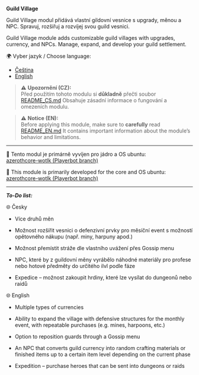 **Guild Village**

Guild Village modul přidává vlastní gildovní vesnice s upgrady, měnou a NPC. Spravuj, rozšiřuj a rozvíjej svou guild vesnici.
 
Guild Village module adds customizable guild villages with upgrades, currency, and NPCs. Manage, expand, and develop your guild settlement.

🌍 Vyber jazyk / Choose language:
- [Čeština](https://github.com/BeardBear33/mod-guild-village/blob/main/README_CS.md)
- [English](https://github.com/BeardBear33/mod-guild-village/blob/main/README_EN.md)

> ⚠️ **Upozornění (CZ):**  
> Před použitím tohoto modulu si **důkladně** přečti soubor [README_CS.md](https://github.com/BeardBear33/mod-guild-village/blob/main/README_CS.md)
> Obsahuje zásadní informace o fungování a omezeních modulu.  

> ⚠️ **Notice (EN):**  
> Before applying this module, make sure to **carefully** read [README_EN.md](https://github.com/BeardBear33/mod-guild-village/blob/main/README_EN.md)
> It contains important information about the module’s behavior and limitations.  

----------------------------------------------------------------------------------------------------------------

🔧 Tento modul je primárně vyvíjen pro jádro a OS ubuntu:  
[azerothcore-wotlk (Playerbot branch)](https://github.com/liyunfan1223/azerothcore-wotlk/tree/Playerbot)

🔧 This module is primarily developed for the core and OS ubuntu:  
[azerothcore-wotlk (Playerbot branch)](https://github.com/liyunfan1223/azerothcore-wotlk/tree/Playerbot)

----------------------------------------------------------------------------------------------------------------

***To-Do list:***
 
🌐 Česky

- Více druhů měn

- Možnost rozšířit vesnici o defenzivní prvky pro měsíční event s možností opětovného nákupu (např. miny, harpuny apod.)

- Možnost přemístit stráže dle vlastního uvážení přes Gossip menu

- NPC, které by z guildovní měny vyrábělo náhodné materiály pro profese nebo hotové předměty do určitého ilvl podle fáze

- Expedice – možnost zakoupit hrdiny, které lze vysílat do dungeonů nebo raidů

🌐 English

- Multiple types of currencies

- Ability to expand the village with defensive structures for the monthly event, with repeatable purchases (e.g. mines, harpoons, etc.)

- Option to reposition guards through a Gossip menu

- An NPC that converts guild currency into random crafting materials or finished items up to a certain item level depending on the current phase

- Expedition – purchase heroes that can be sent into dungeons or raids
